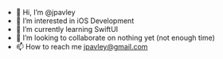 - 👋 Hi, I’m @jpavley
- 👀 I’m interested in iOS Development
- 🌱 I’m currently learning SwiftUI
- 💞️ I’m looking to collaborate on nothing yet (not enough time)
- 📫 How to reach me jpavley@gmail.com

<!---
jpavley/jpavley is a ✨ special ✨ repository because its `README.md` (this file) appears on your GitHub profile.
You can click the Preview link to take a look at your changes.
--->
